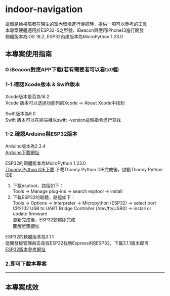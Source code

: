 # indoor-navigation
這個是給視障者在陌生的室內環境進行導航時，提供一項可以參考的工具<br> 
本專案硬體適用於ESP32-S之型號、iBeacon與應用iPhone13進行開發<br>
韌體版本為iOS 18.2, ESP32內建版本為MicroPython 1.23.0

## 本專案使用指南
### 0 iBeacon對應APP下載(若有需要者可以看txt檔)

### 1-1.確認Xcode版本 & Swift版本
Xcode版本是否為16.2<br>
Xcode 版本可以透過功能列的Xcode -> About Xcode中找到

Swift版本為6.0<br>
Swift 版本可以在終端機以swift -version這個指令進行查找 

### 1-2.確認Arduino與ESP32版本
Arduino版本為2.3.4<br>
[Arduino下載網址](<https://www.arduino.cc/en/software>)

ESP32的韌體版本為MicroPython 1.23.0<br>
[Thonny Python IDE下載](<https://micropython.org/download/esp32/>)
下載Thonny Python IDE完成後，啟動Thonny Python IDE<br> 
1. 下載esptool，路徑如下：<br>
Tools -> Manage plug-ins -> search esptool -> install<br> 
2. 下載ESP32的韌體，路徑如下：<br> 
Tools -> Options -> interpreter -> Micropython (ESP32) -> select port CP2102 USB to UART Bridge Controller (/dev/ttyUSB0) -> install or update firmware<br>
更新完成後，ESP32韌體即完成<br>
[圖解步驟網址](<https://sites.google.com/site/wenyunotify/05-esp32/05-micropython>)<br>

ESP32的軟體版本為3.1.1<br>
從開發板管理員去尋找ESP32找到Espressif的ESP32，下載3.1.1版本即可<br>
[ESP32版本參考網址](<https://github.com/espressif/arduino-esp32>)

### 2.即可下載本專案

***
## 本專案成效
